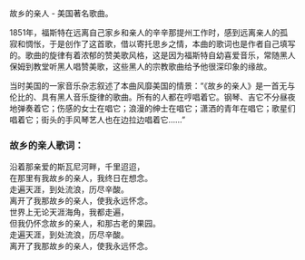 

故乡的亲人 - 美国著名歌曲。

1851年，福斯特在远离自己家乡和亲人的辛辛那提州工作时，感到远离亲人的孤寂和惆怅，于是创作了这首歌，借以寄托思乡之情，本曲的歌词也是作者自己填写的。歌曲的旋律有着浓郁的赞美歌风格，这是因为福斯特自幼喜爱音乐，常随黑人保姆到教堂听黑人唱赞美歌，这些黑人的宗教歌曲给予他很深印象的缘故。

当时美国的一家音乐杂志叙述了本曲风靡美国的情景：“《故乡的亲人》是一首无与伦比的、具有黑人音乐旋律的歌曲。所有的人都在哼唱着它。钢琴、吉它不分昼夜地弹奏着它；伤感的女士在唱它；浪漫的绅士在唱它；潇洒的青年在唱它；歌星们唱着它；街头的手风琴艺人也在边拉边唱着它……”

### 故乡的亲人歌词：

沿着那亲爱的斯瓦尼河畔，千里迢迢，  
在那里有我故乡的亲人，我终日在想念。  
走遍天涯，到处流浪，历尽辛酸。  
离开了我那故乡的亲人，使我永远怀念。  
世界上无论天涯海角，我都走遍，  
但我仍怀念故乡的亲人，和那古老的果园。  
走遍天涯，到处流浪，历尽辛酸。  
离开了我那故乡的亲人，使我永远怀念。

